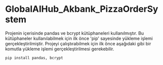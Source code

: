 # GlobalAIHub_Akbank_PizzaOrderSystem
Projenin içerisinde pandas ve bcrypt kütüphaneleri kullanılmıştır. Bu kütüphaneler kullanılabilmek için ilk önce 'pip' sayesinde yükleme işlemi gerçekleştirilmiştir. Projeyi çalıştırabilmek için ilk önce aşağıdaki gibi bir komutla yükleme işlemi gerçekleştirilmesi gerekebilir.

```
pip install pandas, bcrypt
```
